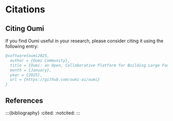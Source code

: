 # Citations

## Citing Oumi

If you find Oumi useful in your research, please consider citing it using the following entry:

```bibtex
@software{oumi2025,
  author = {Oumi Community},
  title = {Oumi: an Open, Collaborative Platform for Building Large Foundation Models},
  month = {January},
  year = {2025},
  url = {https://github.com/oumi-ai/oumi}
}
```

## References

:::{bibliography}
:cited:
:notcited:
:::
